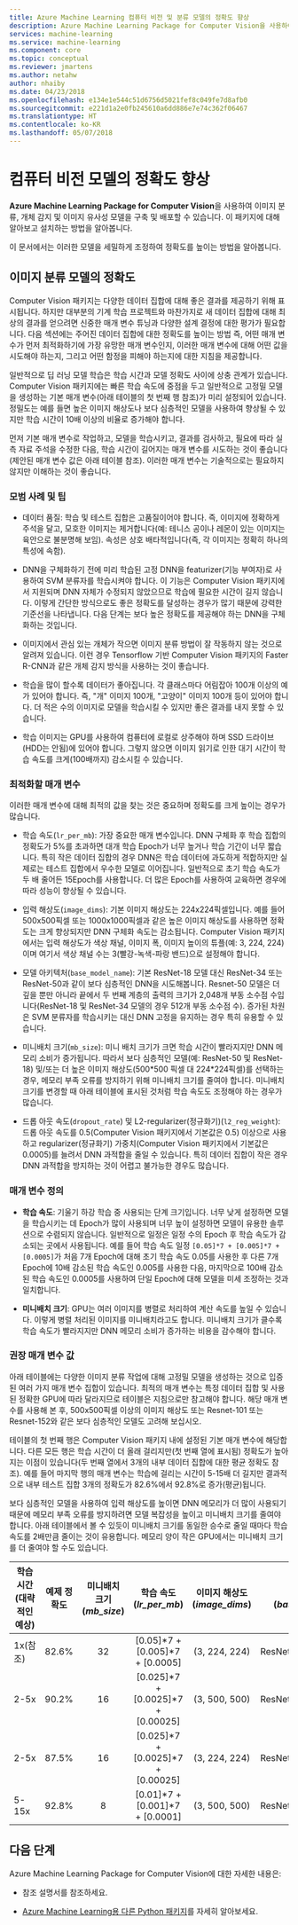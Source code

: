```yaml
---
title: Azure Machine Learning 컴퓨터 비전 및 분류 모델의 정확도 향상
description: Azure Machine Learning Package for Computer Vision을 사용하여 컴퓨터 비전 이미지 분류, 개체 감지 및 이미지 유사성 모델의 정확도를 향상시키는 방법에 대해 알아봅니다.
services: machine-learning
ms.service: machine-learning
ms.component: core
ms.topic: conceptual
ms.reviewer: jmartens
ms.author: netahw
author: nhaiby
ms.date: 04/23/2018
ms.openlocfilehash: e134e1e544c51d6756d5021fef8c049fe7d8afb0
ms.sourcegitcommit: e221d1a2e0fb245610a6dd886e7e74c362f06467
ms.translationtype: HT
ms.contentlocale: ko-KR
ms.lasthandoff: 05/07/2018
---
```

# <a name="improve-the-accuracy-of-computer-vision-models"></a>컴퓨터 비전 모델의 정확도 향상

**Azure Machine Learning Package for Computer Vision**을 사용하여 이미지 분류, 개체 감지 및 이미지 유사성 모델을 구축 및 배포할 수 있습니다. 이 패키지에 대해 알아보고 설치하는 방법을 알아봅니다.

이 문서에서는 이러한 모델을 세밀하게 조정하여 정확도를 높이는 방법을 알아봅니다. 

## <a name="accuracy-of-image-classification-models"></a>이미지 분류 모델의 정확도

Computer Vision 패키지는 다양한 데이터 집합에 대해 좋은 결과를 제공하기 위해 표시됩니다. 하지만 대부분의 기계 학습 프로젝트와 마찬가지로 새 데이터 집합에 대해 최상의 결과를 얻으려면 신중한 매개 변수 튜닝과 다양한 설계 결정에 대한 평가가 필요합니다. 다음 섹션에는 주어진 데이터 집합에 대한 정확도를 높이는 방법 즉, 어떤 매개 변수가 먼저 최적화하기에 가장 유망한 매개 변수인지, 이러한 매개 변수에 대해 어떤 값을 시도해야 하는지, 그리고 어떤 함정을 피해야 하는지에 대한 지침을 제공합니다.

일반적으로 딥 러닝 모델 학습은 학습 시간과 모델 정확도 사이에 상충 관계가 있습니다. Computer Vision 패키지에는 빠른 학습 속도에 중점을 두고 일반적으로 고정밀 모델을 생성하는 기본 매개 변수(아래 테이블의 첫 번째 행 참조)가 미리 설정되어 있습니다. 정밀도는 예를 들면 높은 이미지 해상도나 보다 심층적인 모델을 사용하여 향상될 수 있지만 학습 시간이 10배 이상의 비율로 증가해야 합니다.

먼저 기본 매개 변수로 작업하고, 모델을 학습시키고, 결과를 검사하고, 필요에 따라 실측 자료 주석을 수정한 다음, 학습 시간이 길어지는 매개 변수를 시도하는 것이 좋습니다(제안된 매개 변수 값은 아래 테이블 참조). 이러한 매개 변수는 기술적으로는 필요하지 않지만 이해하는 것이 좋습니다.


### <a name="best-practices-and-tips"></a>모범 사례 및 팁

* 데이터 품질: 학습 및 테스트 집합은 고품질이어야 합니다. 즉, 이미지에 정확하게 주석을 달고, 모호한 이미지는 제거합니다(예: 테니스 공이나 레몬이 있는 이미지는 육안으로 불분명해 보임). 속성은 상호 배타적입니다(즉, 각 이미지는 정확히 하나의 특성에 속함).

* DNN을 구체화하기 전에 미리 학습된 고정 DNN을 featurizer(기능 부여자)로 사용하여 SVM 분류자를 학습시켜야 합니다. 이 기능은 Computer Vision 패키지에서 지원되며 DNN 자체가 수정되지 않았으므로 학습에 필요한 시간이 길지 않습니다. 이렇게 간단한 방식으로도 좋은 정확도를 달성하는 경우가 많기 때문에 강력한 기준선을 나타냅니다. 다음 단계는 보다 높은 정확도를 제공해야 하는 DNN을 구체화하는 것입니다.

* 이미지에서 관심 있는 개체가 작으면 이미지 분류 방법이 잘 작동하지 않는 것으로 알려져 있습니다. 이런 경우 Tensorflow 기반 Computer Vision 패키지의 Faster R-CNN과 같은 개체 감지 방식을 사용하는 것이 좋습니다.

* 학습을 많이 할수록 데이터가 좋아집니다. 각 클래스마다 어림잡아 100개 이상의 예가 있어야 합니다. 즉, "개" 이미지 100개, "고양이" 이미지 100개 등이 있어야 합니다. 더 적은 수의 이미지로 모델을 학습시킬 수 있지만 좋은 결과를 내지 못할 수 있습니다.

* 학습 이미지는 GPU를 사용하여 컴퓨터에 로컬로 상주해야 하며 SSD 드라이브(HDD는 안됨)에 있어야 합니다. 그렇지 않으면 이미지 읽기로 인한 대기 시간이 학습 속도를 크게(100배까지) 감소시킬 수 있습니다.


### <a name="parameters-to-optimize"></a>최적화할 매개 변수

이러한 매개 변수에 대해 최적의 값을 찾는 것은 중요하며 정확도를 크게 높이는 경우가 많습니다.
* 학습 속도(`lr_per_mb`): 가장 중요한 매개 변수입니다. DNN 구체화 후 학습 집합의 정확도가 5%를 초과하면 대개 학습 Epoch가 너무 높거나 학습 기간이 너무 짧습니다. 특히 작은 데이터 집합의 경우 DNN은 학습 데이터에 과도하게 적합하지만 실제로는 테스트 집합에서 우수한 모델로 이어집니다. 일반적으로 초기 학습 속도가 두 배 줄어든 15Epoch를 사용합니다. 더 많은 Epoch를 사용하여 교육하면 경우에 따라 성능이 향상될 수 있습니다.

* 입력 해상도(`image_dims`): 기본 이미지 해상도는 224x224픽셀입니다. 예를 들어 500x500픽셀 또는 1000x1000픽셀과 같은 높은 이미지 해상도를 사용하면 정확도는 크게 향상되지만 DNN 구체화 속도는 감소됩니다. Computer Vision 패키지에서는 입력 해상도가 색상 채널, 이미지 폭, 이미지 높이의 튜플(예: 3, 224, 224)이며 여기서 색상 채널 수는 3(빨강-녹색-파랑 밴드)으로 설정해야 합니다.

* 모델 아키텍처(`base_model_name`): 기본 ResNet-18 모델 대신 ResNet-34 또는 ResNet-50과 같이 보다 심층적인 DNN을 시도해봅니다. Resnet-50 모델은 더 깊을 뿐만 아니라 끝에서 두 번째 계층의 출력의 크기가 2,048개 부동 소수점 수입니다(ResNet-18 및 ResNet-34 모델의 경우 512개 부동 소수점 수). 증가된 차원은 SVM 분류자를 학습시키는 대신 DNN 고정을 유지하는 경우 특히 유용할 수 있습니다.

* 미니배치 크기(`mb_size`): 미니 배치 크기가 크면 학습 시간이 빨라지지만 DNN 메모리 소비가 증가됩니다. 따라서 보다 심층적인 모델(예: ResNet-50 및 ResNet-18) 및/또는 더 높은 이미지 해상도(500\*500 픽셀 대 224\*224픽셀)를 선택하는 경우, 메모리 부족 오류를 방지하기 위해 미니배치 크기를 줄여야 합니다. 미니배치 크기를 변경할 때 아래 테이블에 표시된 것처럼 학습 속도도 조정해야 하는 경우가 많습니다.
* 드롭 아웃 속도(`dropout_rate`) 및 L2-regularizer(정규화기)(`l2_reg_weight`): 드롭 아웃 속도를 0.5(Computer Vision 패키지에서 기본값은 0.5) 이상으로 사용하고 regularizer(정규화기) 가중치(Computer Vision 패키지에서 기본값은 0.0005)를 늘려서 DNN 과적합을 줄일 수 있습니다. 특히 데이터 집합이 작은 경우 DNN 과적합을 방지하는 것이 어렵고 불가능한 경우도 많습니다.


### <a name="parameter-definitions"></a>매개 변수 정의

- **학습 속도**: 기울기 하강 학습 중 사용되는 단계 크기입니다. 너무 낮게 설정하면 모델을 학습시키는 데 Epoch가 많이 사용되며 너무 높이 설정하면 모델이 유용한 솔루션으로 수렴되지 않습니다. 일반적으로 일정은 일정 수의 Epoch 후 학습 속도가 감소되는 곳에서 사용됩니다. 예를 들어 학습 속도 일정 `[0.05]*7 + [0.005]*7 + [0.0005]`가 처음 7개 Epoch에 대해 초기 학습 속도 0.05를 사용한 후 다른 7개 Epoch에 10배 감소된 학습 속도인 0.005를 사용한 다음, 마지막으로 100배 감소된 학습 속도인 0.0005를 사용하여 단일 Epoch에 대해 모델을 미세 조정하는 것과 일치합니다.

- **미니배치 크기**: GPU는 여러 이미지를 병렬로 처리하여 계산 속도를 높일 수 있습니다. 이렇게 병렬 처리된 이미지를 미니배치라고도 합니다. 미니배치 크기가 클수록 학습 속도가 빨라지지만 DNN 메모리 소비가 증가하는 비용을 감수해야 합니다.

### <a name="recommended-parameter-values"></a>권장 매개 변수 값

아래 테이블에는 다양한 이미지 분류 작업에 대해 고정밀 모델을 생성하는 것으로 입증된 여러 가지 매개 변수 집합이 있습니다. 최적의 매개 변수는 특정 데이터 집합 및 사용된 정확한 GPU에 따라 달라지므로 테이블은 지침으로만 참고해야 합니다. 해당 매개 변수를 사용해 본 후, 500x500픽셀 이상의 이미지 해상도 또는 Resnet-101 또는 Resnet-152와 같은 보다 심층적인 모델도 고려해 보십시오.

테이블의 첫 번째 행은 Computer Vision 패키지 내에 설정된 기본 매개 변수에 해당합니다. 다른 모든 행은 학습 시간이 더 올래 걸리지만(첫 번째 열에 표시됨) 정확도가 높아지는 이점이 있습니다(두 번째 열에서 3개의 내부 데이터 집합에 대한 평균 정확도 참조). 예를 들어 마지막 행의 매개 변수는 학습에 걸리는 시간이 5-15배 더 길지만 결과적으로 내부 테스트 집합 3개의 정확도가 82.6%에서 92.8%로 증가(평균)됩니다.

보다 심층적인 모델을 사용하여 입력 해상도를 높이면 DNN 메모리가 더 많이 사용되기 때문에 메모리 부족 오류를 방지하려면 모델 복잡성을 높이고 미니배치 크기를 줄여야 합니다. 아래 테이블에서 볼 수 있듯이 미니배치 크기를 동일한 승수로 줄일 때마다 학습 속도를 2배만큼 줄이는 것이 유용합니다. 메모리 양이 작은 GPU에서는 미니배치 크기를 더 줄여야 할 수도 있습니다.

| 학습 시간(대략적인 예상) | 예제 정확도 | 미니배치 크기(*mb_size*) | 학습 속도(*lr_per_mb*) | 이미지 해상도(*image_dims*) | DNN 아키텍처(*base_model_name*) |
|------------- |:-------------:|:-------------:|:-----:|:-----:|:---:|
| 1x(참조) | 82.6% | 32 | [0.05]\*7  + [0.005]\*7  + [0.0005]  | (3, 224, 224) | ResNet18_ImageNet_CNTK |
| 2-5x    | 90.2% | 16 | [0.025]\*7 + [0.0025]\*7 + [0.00025] | (3, 500, 500) | ResNet18_ImageNet_CNTK |
| 2-5x    | 87.5% | 16 | [0.025]\*7 + [0.0025]\*7 + [0.00025] | (3, 224, 224) | ResNet50_ImageNet_CNTK |
| 5-15x        | 92.8% |  8 | [0.01]\*7  + [0.001]\*7  + [0.0001]  | (3, 500, 500) | ResNet50_ImageNet_CNTK |


## <a name="next-steps"></a>다음 단계

Azure Machine Learning Package for Computer Vision에 대한 자세한 내용은:
+ 참조 설명서를 참조하세요.

+ [Azure Machine Learning용 다른 Python 패키지](reference-python-package-overview.md)를 자세히 알아보세요.